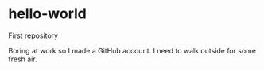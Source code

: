 # hello-world
First repository

Boring at work so I made a GitHub account.
I need to walk outside for some fresh air.

